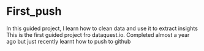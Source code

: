 # First_push
In this guided project, I learn how to clean data and use it to extract insights
This is the first guided project fro dataquest.io. Completed almost a year ago but just recently learnt how to push to github
